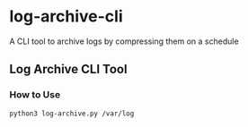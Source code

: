 # log-archive-cli
A CLI tool to archive logs by compressing them on a schedule
## Log Archive CLI Tool

### How to Use

```bash
python3 log-archive.py /var/log
